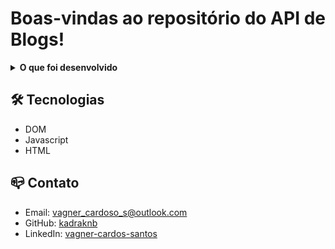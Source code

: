 # Boas-vindas ao repositório do API de Blogs!

<details>
  <summary><strong>O que foi desenvolvido</strong></summary>

uma página web que contém uma paleta de cores funcional que poderá ser utilizada para criar desenhos em pixels. Para isto você irá utilizar javascript, css e html.
  
  
<br />
</details>

## 🛠 Tecnologias

- DOM
- Javascript
- HTML

## 📪 Contato

- Email: [vagner_cardoso_s@outlook.com](vagner_cardoso_s@outlook.com)
- GitHub: [kadraknb](https://github.com/kadraknb)
- LinkedIn: [vagner-cardos-santos](https://www.linkedin.com/in/vagner-cardos-santos/)
